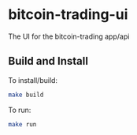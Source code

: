 # bitcoin-trading-ui

The UI for the bitcoin-trading app/api

<!-- TOC -->

<!-- /TOC -->

## Build and Install

To install/build:

```bash
make build
```

To run:

```bash
make run
```

###